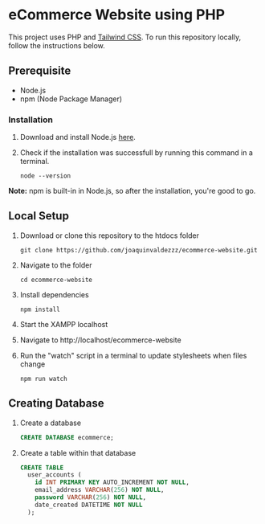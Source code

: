 # eCommerce Website using PHP

This project uses PHP and [Tailwind CSS](https://tailwindcss.com). To run this repository locally, follow the instructions below.

## Prerequisite

- Node.js
- npm (Node Package Manager)

### Installation

1. Download and install Node.js [here](https://nodejs.org/en/).
2. Check if the installation was successfull by running this command in a terminal.

   ```shell
   node --version
   ```

**Note:** npm is built-in in Node.js, so after the installation, you're good to go.

## Local Setup

1. Download or clone this repository to the htdocs folder

   ```shell
   git clone https://github.com/joaquinvaldezzz/ecommerce-website.git
   ```

2. Navigate to the folder

   ```shell
   cd ecommerce-website
   ```

3. Install dependencies

   ```shell
   npm install
   ```

4. Start the XAMPP localhost
5. Navigate to http://localhost/ecommerce-website
6. Run the "watch" script in a terminal to update stylesheets when files change

   ```shell
   npm run watch
   ```

## Creating Database

1. Create a database

   ```sql
   CREATE DATABASE ecommerce;
   ```

2. Create a table within that database

   ```sql
   CREATE TABLE
     user_accounts (
       id INT PRIMARY KEY AUTO_INCREMENT NOT NULL,
       email_address VARCHAR(256) NOT NULL,
       password VARCHAR(256) NOT NULL,
       date_created DATETIME NOT NULL
     );
   ```
